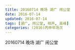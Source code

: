 ```yaml
---
title: 20160714 晚场 湖广 闹公堂
date: 2016-07-14
updated: 2016-07-14
tags: [湖广, 闹公堂, 相声, 高峰] 
categories: (2016)丙申年场次 
---
```

20160714 晚场 湖广 闹公堂

